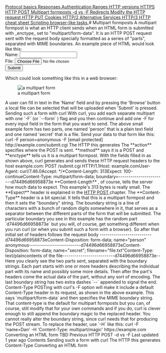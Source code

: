<a href="basics.html" class="navButton-94f2579c--pageItemWithChildrenNested-2c5d8183--navButtonClickable-161b88ca">
<span class="text-4505230f--UIH300-2063425d--textContentFamily-49a318e1--navButtonLabel-14a4968f">Protocol basics</span>
</a>
<a href="response.html" class="navButton-94f2579c--pageItemWithChildrenNested-2c5d8183--navButtonClickable-161b88ca">
<span class="text-4505230f--UIH300-2063425d--textContentFamily-49a318e1--navButtonLabel-14a4968f">Responses</span>
</a>
<a href="auth.html" class="navButton-94f2579c--pageItemWithChildrenNested-2c5d8183--navButtonClickable-161b88ca">
<span class="text-4505230f--UIH300-2063425d--textContentFamily-49a318e1--navButtonLabel-14a4968f">Authentication</span>
</a>
<a href="ranges.html" class="navButton-94f2579c--pageItemWithChildrenNested-2c5d8183--navButtonClickable-161b88ca">
<span class="text-4505230f--UIH300-2063425d--textContentFamily-49a318e1--navButtonLabel-14a4968f">Ranges</span>
</a>
<a href="versions.html" class="navButton-94f2579c--pageItemWithChildrenNested-2c5d8183--navButtonClickable-161b88ca">
<span class="text-4505230f--UIH300-2063425d--textContentFamily-49a318e1--navButtonLabel-14a4968f">HTTP versions</span>
</a>
<a href="https.html" class="navButton-94f2579c--pageItemWithChildrenNested-2c5d8183--navButtonClickable-161b88ca">
<span class="text-4505230f--UIH300-2063425d--textContentFamily-49a318e1--navButtonLabel-14a4968f">HTTPS</span>
</a>
<a href="post.html" class="navButton-94f2579c--pageItemWithChildrenNested-2c5d8183--navButtonClickable-161b88ca">
<span class="text-4505230f--UIH300-2063425d--textContentFamily-49a318e1--navButtonLabel-14a4968f">HTTP POST</span>
</a>
<a href="multipart.html" class="navButton-94f2579c--pageItemWithChildrenNested-2c5d8183--navButtonClickable-161b88ca--navButtonOpened-6a88552e">
<span class="text-4505230f--UIH300-2063425d--textContentFamily-49a318e1--navButtonLabel-14a4968f">Multipart formposts</span>
</a>
<a href="postvspost.html" class="navButton-94f2579c--pageItemWithChildrenNested-2c5d8183--navButtonClickable-161b88ca">
<span class="text-4505230f--UIH300-2063425d--textContentFamily-49a318e1--navButtonLabel-14a4968f">-d vs -F</span>
</a>
<a href="redirects.html" class="navButton-94f2579c--pageItemWithChildrenNested-2c5d8183--navButtonClickable-161b88ca">
<span class="text-4505230f--UIH300-2063425d--textContentFamily-49a318e1--navButtonLabel-14a4968f">Redirects</span>
</a>
<a href="requests.html" class="navButton-94f2579c--pageItemWithChildrenNested-2c5d8183--navButtonClickable-161b88ca">
<span class="text-4505230f--UIH300-2063425d--textContentFamily-49a318e1--navButtonLabel-14a4968f">Modify the HTTP request</span>
</a>
<a href="put.html" class="navButton-94f2579c--pageItemWithChildrenNested-2c5d8183--navButtonClickable-161b88ca">
<span class="text-4505230f--UIH300-2063425d--textContentFamily-49a318e1--navButtonLabel-14a4968f">HTTP PUT</span>
</a>
<a href="cookies.html" class="navButton-94f2579c--pageItemWithChildrenNested-2c5d8183--navButtonClickable-161b88ca">
<span class="text-4505230f--UIH300-2063425d--textContentFamily-49a318e1--navButtonLabel-14a4968f">Cookies</span>
</a>
<a href="http2.html" class="navButton-94f2579c--pageItemWithChildrenNested-2c5d8183--navButtonClickable-161b88ca">
<span class="text-4505230f--UIH300-2063425d--textContentFamily-49a318e1--navButtonLabel-14a4968f">HTTP/2</span>
</a>
<a href="altsvc.html" class="navButton-94f2579c--pageItemWithChildrenNested-2c5d8183--navButtonClickable-161b88ca">
<span class="text-4505230f--UIH300-2063425d--textContentFamily-49a318e1--navButtonLabel-14a4968f">Alternative Services</span>
</a>
<a href="http3.html" class="navButton-94f2579c--pageItemWithChildrenNested-2c5d8183--navButtonClickable-161b88ca">
<span class="text-4505230f--UIH300-2063425d--textContentFamily-49a318e1--navButtonLabel-14a4968f">HTTP/3</span>
</a>
<a href="cheatsheet.html" class="navButton-94f2579c--pageItemWithChildrenNested-2c5d8183--navButtonClickable-161b88ca">
<span class="text-4505230f--UIH300-2063425d--textContentFamily-49a318e1--navButtonLabel-14a4968f">HTTP cheat sheet</span>
</a>
<a href="browserlike.html" class="navButton-94f2579c--pageItemWithChildrenNested-2c5d8183--navButtonClickable-161b88ca">
<span class="text-4505230f--UIH300-2063425d--textContentFamily-49a318e1--navButtonLabel-14a4968f">Scripting browser-like tasks</span>
</a># <span class="text-4505230f--DisplayH900-bfb998fa--textContentFamily-49a318e1">Multipart formposts</span>
<span class="text-4505230f--UIH300-2063425d--textUIFamily-5ebd8e40--text-8ee2c8b2">
</span>
<span class="text-4505230f--UIH300-2063425d--textUIFamily-5ebd8e40--text-8ee2c8b2">
</span>
<span class="text-4505230f--TextH400-3033861f--textContentFamily-49a318e1">
<span data-key="abc0a71e0f494ad29470f3efc69ea248">
<span data-offset-key="abc0a71e0f494ad29470f3efc69ea248:0">A multipart formpost is what an HTTP client sends when an HTML form is submitted with </span>
<span data-offset-key="abc0a71e0f494ad29470f3efc69ea248:1">_enctype_</span>
<span data-offset-key="abc0a71e0f494ad29470f3efc69ea248:2"> set to "multipart/form-data". It is an HTTP POST request sent with the request body specially formatted as a series of "parts", separated with MIME boundaries.</span>
</span>
</span>
<span class="text-4505230f--TextH400-3033861f--textContentFamily-49a318e1">
<span data-key="fbaf589eeeca4f7e9dbf2bb4391dd950">
<span data-offset-key="fbaf589eeeca4f7e9dbf2bb4391dd950:0">An example piece of HTML would look like this:</span>
</span>
</span>    <form action="submit.cgi" method="post" enctype="multipart/form-data">  Name: <input type="text" name="person">
<br>  File: <input type="file" name="secret">
<br>  <input type="submit" value="Submit">
</form>
<span class="text-4505230f--TextH400-3033861f--textContentFamily-49a318e1">
<span data-key="5acd196be9ea4cb1800a4aca840707df">
<span data-offset-key="5acd196be9ea4cb1800a4aca840707df:0">Which could look something like this in a web browser:</span>
</span>
</span>
<figure>
<img src="https://gblobscdn.gitbook.com/assets%2F-LvW30LMWx5oHe1_SY3L%2F-LvW31Saq-3M0AP13zyD%2F-LvW3IwOpUOwUHyfH0Yg%2Fmultipart-form.png?alt=media" alt="a multipart form" class="image-52799b3c" />
<figcaption>
<span class="text-4505230f--TextH400-3033861f--textContentFamily-49a318e1" style="max-width:100%">a multipart form</span>
</figcaption>
</figure>
<span class="text-4505230f--TextH400-3033861f--textContentFamily-49a318e1">
<span data-key="96c9ed3f89de481083f86d01583eaafc">
<span data-offset-key="96c9ed3f89de481083f86d01583eaafc:0">A user can fill in text in the 'Name' field and by pressing the 'Browse' button a local file can be selected that will be uploaded when 'Submit' is pressed.</span>
</span>
</span>
<span class="text-4505230f--HeadingH700-04e1a2a3--textContentFamily-49a318e1">
<span data-key="ad27165c59aa4f0a96ee1e20afcce3ad">
<span data-offset-key="ad27165c59aa4f0a96ee1e20afcce3ad:0">Sending such a form with curl</span>
</span>
</span>
<span class="text-4505230f--TextH400-3033861f--textContentFamily-49a318e1">
<span data-key="5cd477cc1e864ee6af17cbd92274b9c6">
<span data-offset-key="5cd477cc1e864ee6af17cbd92274b9c6:0">With curl, you add each separate multipart with one </span>
<span data-offset-key="5cd477cc1e864ee6af17cbd92274b9c6:1">`-F`</span>
<span data-offset-key="5cd477cc1e864ee6af17cbd92274b9c6:2"> (or </span>
<span data-offset-key="5cd477cc1e864ee6af17cbd92274b9c6:3">`--form`</span>
<span data-offset-key="5cd477cc1e864ee6af17cbd92274b9c6:4">) flag and you then continue and add one -F for every input field in the form that you want to send.</span>
</span>
</span>
<span class="text-4505230f--TextH400-3033861f--textContentFamily-49a318e1">
<span data-key="96845bc6593c4347ab3f815e4acf9095">
<span data-offset-key="96845bc6593c4347ab3f815e4acf9095:0">The above small example form has two parts, one named 'person' that is a plain text field and one named 'secret' that is a file.</span>
</span>
</span>
<span class="text-4505230f--TextH400-3033861f--textContentFamily-49a318e1">
<span data-key="150a540d0da64f9c851583747b713e9d">
<span data-offset-key="150a540d0da64f9c851583747b713e9d:0">Send your data to that form like this:</span>
</span>
</span>    curl -F person=anonymous -F [email protected] http://example.com/submit.cgi<span class="text-4505230f--HeadingH700-04e1a2a3--textContentFamily-49a318e1">
<span data-key="c5a6d4cd18524c7cae97a466d5528954">
<span data-offset-key="c5a6d4cd18524c7cae97a466d5528954:0">The HTTP this generates</span>
</span>
</span>
<span class="text-4505230f--TextH400-3033861f--textContentFamily-49a318e1">
<span data-key="1daad7a97e6e4f4faac96b967e50555c">
<span data-offset-key="1daad7a97e6e4f4faac96b967e50555c:0">The </span>
<span data-offset-key="1daad7a97e6e4f4faac96b967e50555c:1">**action**</span>
<span data-offset-key="1daad7a97e6e4f4faac96b967e50555c:2"> specifies where the POST is sent. </span>
<span data-offset-key="1daad7a97e6e4f4faac96b967e50555c:3">**method**</span>
<span data-offset-key="1daad7a97e6e4f4faac96b967e50555c:4"> says it is a POST and </span>
<span data-offset-key="1daad7a97e6e4f4faac96b967e50555c:5">**enctype**</span>
<span data-offset-key="1daad7a97e6e4f4faac96b967e50555c:6"> tells us it is a multipart formpost.</span>
</span>
</span>
<span class="text-4505230f--TextH400-3033861f--textContentFamily-49a318e1">
<span data-key="b85f3f47c9c242ed922fdd44880d4b44">
<span data-offset-key="b85f3f47c9c242ed922fdd44880d4b44:0">With the fields filled in as shown above, curl generates and sends these HTTP request headers to the host example.com:</span>
</span>
</span>    POST /submit.cgi HTTP/1.1Host: example.comUser-Agent: curl/7.46.0Accept: */*Content-Length: 313Expect: 100-continueContent-Type: multipart/form-data; boundary=------------------------d74496d66958873e<span class="text-4505230f--TextH400-3033861f--textContentFamily-49a318e1">
<span data-key="3f9fa23dd6a34759ade93c19fe756a7b">
<span data-offset-key="3f9fa23dd6a34759ade93c19fe756a7b:0">**Content-Length**</span>
<span data-offset-key="3f9fa23dd6a34759ade93c19fe756a7b:1">, of course, tells the server how much data to expect. This example's 313 bytes is really small.</span>
</span>
</span>
<span class="text-4505230f--TextH400-3033861f--textContentFamily-49a318e1">
<span data-key="0fcdba5596424635a0a8d5dd9e7cd287">
<span data-offset-key="0fcdba5596424635a0a8d5dd9e7cd287:0">The </span>
<span data-offset-key="0fcdba5596424635a0a8d5dd9e7cd287:1">**Expect**</span>
<span data-offset-key="0fcdba5596424635a0a8d5dd9e7cd287:2"> header is explained in the </span>
</span>
<a href="post.html" class="link-a079aa82--primary-53a25e66--link-faf6c434">
<span data-key="80cfd2c8120c40409fe7d48456d53106">
<span data-offset-key="80cfd2c8120c40409fe7d48456d53106:0">HTTP POST</span>
</span>
</a>
<span data-key="cc7401ed246b402e82980b192dd233b8">
<span data-offset-key="cc7401ed246b402e82980b192dd233b8:0"> chapter.</span>
</span>
</span>
<span class="text-4505230f--TextH400-3033861f--textContentFamily-49a318e1">
<span data-key="22b4139fbd5344ec97095b14f244bfee">
<span data-offset-key="22b4139fbd5344ec97095b14f244bfee:0">The </span>
<span data-offset-key="22b4139fbd5344ec97095b14f244bfee:1">**Content-Type**</span>
<span data-offset-key="22b4139fbd5344ec97095b14f244bfee:2"> header is a bit special. It tells that this is a multipart formpost and then it sets the "boundary" string. The boundary string is a line of characters with a bunch of random digits somewhere in it, that serves as a separator between the different parts of the form that will be submitted. The particular boundary you see in this example has the random part </span>
<span data-offset-key="22b4139fbd5344ec97095b14f244bfee:3">`d74496d66958873e`</span>
<span data-offset-key="22b4139fbd5344ec97095b14f244bfee:4"> but you will, of course, get something different when you run curl (or when you submit such a form with a browser).</span>
</span>
</span>
<span class="text-4505230f--TextH400-3033861f--textContentFamily-49a318e1">
<span data-key="3dadd41e1480428b934c0403a0a30332">
<span data-offset-key="3dadd41e1480428b934c0403a0a30332:0">So after that initial set of headers follows the request body</span>
</span>
</span>    --------------------------d74496d66958873eContent-Disposition: form-data; name="person"​anonymous--------------------------d74496d66958873eContent-Disposition: form-data; name="secret"; filename="file.txt"Content-Type: text/plain​contents of the file--------------------------d74496d66958873e--<span class="text-4505230f--TextH400-3033861f--textContentFamily-49a318e1">
<span data-key="cd1b9247a1b54bcd8619ed10316f0870">
<span data-offset-key="cd1b9247a1b54bcd8619ed10316f0870:0">Here you clearly see the two parts sent, separated with the boundary strings. Each part starts with one or more headers describing the individual part with its name and possibly some more details. Then after the part's headers come the actual data of the part, without any sort of encoding.</span>
</span>
</span>
<span class="text-4505230f--TextH400-3033861f--textContentFamily-49a318e1">
<span data-key="d92f83af1948455b8de12480e42eb280">
<span data-offset-key="d92f83af1948455b8de12480e42eb280:0">The last boundary string has two extra dashes </span>
<span data-offset-key="d92f83af1948455b8de12480e42eb280:1">`--`</span>
<span data-offset-key="d92f83af1948455b8de12480e42eb280:2"> appended to signal the end.</span>
</span>
</span>
<span class="text-4505230f--HeadingH700-04e1a2a3--textContentFamily-49a318e1">
<span data-key="f01764c0505e48d081b4a13c89408846">
<span data-offset-key="f01764c0505e48d081b4a13c89408846:0">Content-Type</span>
</span>
</span>
<span class="text-4505230f--TextH400-3033861f--textContentFamily-49a318e1">
<span data-key="de78f44e15b740ffa6486016888b39d7">
<span data-offset-key="de78f44e15b740ffa6486016888b39d7:0">POSTing with curl's -F option will make it include a default Content-Type header in its request, as shown in the above example. This says </span>
<span data-offset-key="de78f44e15b740ffa6486016888b39d7:1">`multipart/form-data`</span>
<span data-offset-key="de78f44e15b740ffa6486016888b39d7:2"> and then specifies the MIME boundary string. That content-type is the default for multipart formposts but you can, of course, still modify that for your own commands and if you do, curl is clever enough to still append the boundary magic to the replaced header. You cannot really alter the boundary string, since curl needs that for producing the POST stream.</span>
</span>
</span>
<span class="text-4505230f--TextH400-3033861f--textContentFamily-49a318e1">
<span data-key="aa3e0714ad94491b9e2d59cc23d2cdcf">
<span data-offset-key="aa3e0714ad94491b9e2d59cc23d2cdcf:0">To replace the header, use </span>
<span data-offset-key="aa3e0714ad94491b9e2d59cc23d2cdcf:1">`-H`</span>
<span data-offset-key="aa3e0714ad94491b9e2d59cc23d2cdcf:2"> like this:</span>
</span>
</span>    curl -F 'name=Dan' -H 'Content-Type: multipart/magic' https://example.com<span class="text-4505230f--HeadingH700-04e1a2a3--textContentFamily-49a318e1">
<span data-key="ad51efd4cff446a3bf6b4c86e73152b2">
<span data-offset-key="ad51efd4cff446a3bf6b4c86e73152b2:0">Converting an HTML form</span>
</span>
</span>
<span class="text-4505230f--TextH400-3033861f--textContentFamily-49a318e1">
<span data-key="4fc22213274a4c9b99bf133a4193e703">
<span data-offset-key="4fc22213274a4c9b99bf133a4193e703:0">TBD</span>
</span>
</span>
<a href="post.html" class="reset-3c756112--card-6570f064--whiteCard-fff091a4--cardPrevious-56a5e674">
</a>
<span class="text-4505230f--TextH200-a3425406--textContentFamily-49a318e1">Previous</span>
<span class="text-4505230f--UIH400-4e41e82a--textContentFamily-49a318e1">HTTP POST</span>
<a href="postvspost.html" class="reset-3c756112--card-6570f064--whiteCard-fff091a4--cardNext-19241c42">
</a>
<span class="text-4505230f--UIH400-4e41e82a--textContentFamily-49a318e1">-d vs -F</span>
<span class="text-4505230f--TextH200-a3425406--textContentFamily-49a318e1">Last updated 1 year ago</span>
<span class="text-4505230f--InfoH100-1e92e1d1--textContentFamily-49a318e1">Contents</span>
<a href="multipart.html#sending-such-a-form-with-curl" class="reset-3c756112--menuItem-aa02f6ec--menuItemLight-757d5235--menuItemInline-173bdf97--pageTocItem-f4427024">
</a>
<span class="text-4505230f--UIH300-2063425d--textContentFamily-49a318e1">
<span class="text-4505230f--UIH200-50ead35f--textContentFamily-49a318e1">Sending such a form with curl</span>
</span>
<a href="multipart.html#the-http-this-generates" class="reset-3c756112--menuItem-aa02f6ec--menuItemLight-757d5235--menuItemInline-173bdf97--pageTocItem-f4427024">
</a>
<span class="text-4505230f--UIH300-2063425d--textContentFamily-49a318e1">
<span class="text-4505230f--UIH200-50ead35f--textContentFamily-49a318e1">The HTTP this generates</span>
</span>
<a href="multipart.html#content-type" class="reset-3c756112--menuItem-aa02f6ec--menuItemLight-757d5235--menuItemInline-173bdf97--pageTocItem-f4427024">
</a>
<span class="text-4505230f--UIH300-2063425d--textContentFamily-49a318e1">
<span class="text-4505230f--UIH200-50ead35f--textContentFamily-49a318e1">Content-Type</span>
</span>
<a href="multipart.html#converting-an-html-form" class="reset-3c756112--menuItem-aa02f6ec--menuItemLight-757d5235--menuItemInline-173bdf97--pageTocItem-f4427024">
</a>
<span class="text-4505230f--UIH300-2063425d--textContentFamily-49a318e1">
<span class="text-4505230f--UIH200-50ead35f--textContentFamily-49a318e1">Converting an HTML form</span>
</span>
